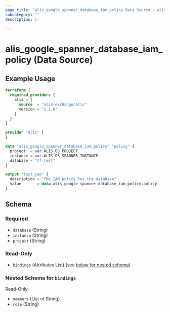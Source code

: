 ```yaml
---
page_title: "alis_google_spanner_database_iam_policy Data Source - alis"
subcategory: ""
description: |-
  
---
```


# alis_google_spanner_database_iam_policy (Data Source)



## Example Usage

```terraform
terraform {
  required_providers {
    alis = {
      source  = "alis-exchange/alis"
      version = "1.1.0"
    }
  }
}

provider "alis" {
}

data "alis_google_spanner_database_iam_policy" "policy" {
  project  = var.ALIS_OS_PROJECT
  instance = var.ALIS_OS_SPANNER_INSTANCE
  database = "tf-test"
}

output "test_iam" {
  description = "The IAM policy for the database"
  value       = data.alis_google_spanner_database_iam_policy.policy
}
```

<!-- schema generated by tfplugindocs -->
## Schema

### Required

- `database` (String)
- `instance` (String)
- `project` (String)

### Read-Only

- `bindings` (Attributes List) (see [below for nested schema](#nestedatt--bindings))

<a id="nestedatt--bindings"></a>
### Nested Schema for `bindings`

Read-Only:

- `members` (List of String)
- `role` (String)